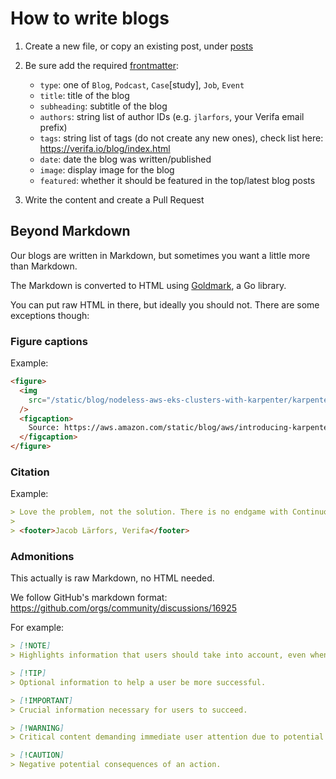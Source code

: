 # How to write blogs

1. Create a new file, or copy an existing post, under [posts](../posts/)
2. Be sure add the required [frontmatter](https://jekyllrb.com/docs/front-matter/):

    - `type`: one of `Blog`, `Podcast`, `Case`[study], `Job`, `Event`
    - `title`: title of the blog
    - `subheading`: subtitle of the blog
    - `authors`: string list of author IDs (e.g. `jlarfors`, your Verifa email prefix)
    - `tags`: string list of tags (do not create any new ones), check list here: <https://verifa.io/blog/index.html>
    - `date`: date the blog was written/published
    - `image`: display image for the blog
    - `featured`: whether it should be featured in the top/latest blog posts

3. Write the content and create a Pull Request

## Beyond Markdown

Our blogs are written in Markdown, but sometimes you want a little more than Markdown.

The Markdown is converted to HTML using [Goldmark](https://github.com/yuin/goldmark), a Go library.

You can put raw HTML in there, but ideally you should not. There are some exceptions though:

### Figure captions

Example:

```html
<figure>
  <img
    src="/static/blog/nodeless-aws-eks-clusters-with-karpenter/karpenter-how-it-works-diagram.png" alt="karpenter-how-it-works"
  />
  <figcaption>
    Source: https://aws.amazon.com/static/blog/aws/introducing-karpenter-an-open-source-high-performance-kubernetes-cluster-autoscaler/
  </figcaption>
</figure>
```

### Citation

Example:

```md
> Love the problem, not the solution. There is no endgame with Continuous Delivery and time is finite.
>
> <footer>Jacob Lärfors, Verifa</footer>
```

### Admonitions

This actually is raw Markdown, no HTML needed.

We follow GitHub's markdown format: <https://github.com/orgs/community/discussions/16925>

For example:

```md
> [!NOTE]
> Highlights information that users should take into account, even when skimming.

> [!TIP]
> Optional information to help a user be more successful.

> [!IMPORTANT]
> Crucial information necessary for users to succeed.

> [!WARNING]
> Critical content demanding immediate user attention due to potential risks.

> [!CAUTION]
> Negative potential consequences of an action.
```
